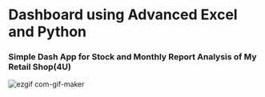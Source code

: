 # Dashboard using Advanced Excel and Python

### Simple Dash App for Stock and Monthly Report Analysis of My Retail Shop(4U)


![ezgif com-gif-maker](https://user-images.githubusercontent.com/55757415/115176464-c8684480-a0ea-11eb-9f8a-d7dfac7f8106.gif)
